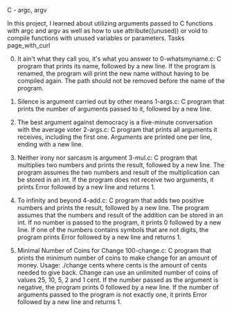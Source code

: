 C - argc, argv

In this project, I learned about utilizing arguments passed to C functions with argc and argv as well as how to use attribute((unused)) or void to compile functions with unused variables or parameters. Tasks page_with_curl

0. It ain't what they call you, it's what you answer to
    0-whatsmyname.c: C program that prints its name, followed by a new line.
        If the program is renamed, the program will print the new name without having to be compiled again.
        The path should not be removed before the name of the program.

1. Silence is argument carried out by other means
    1-args.c: C program that prints the number of arguments passed to it, followed by a new line.

2. The best argument against democracy is a five-minute conversation with the average voter
    2-args.c: C program that prints all arguments it receives, including the first one.
        Arguments are printed one per line, ending with a new line.

3. Neither irony nor sarcasm is argument
    3-mul.c: C program that multiplies two numbers and prints the result, followed by a new line.
        The program assumes the two numbers and result of the multiplication can be stored in an int.
        If the program does not receive two arguments, it prints Error followed by a new line and returns 1.

4. To infinity and beyond
    4-add.c: C program that adds two positive numbers and prints the result, followed by a new line.
        The program assumes that the numbers and result of the addition can be stored in an int.
        If no number is passed to the program, it prints 0 followed by a new line.
        If one of the numbers contains symbols that are not digits, the program prints Error followed by a new line and returns 1.

5. Minimal Number of Coins for Change
    100-change.c: C program that prints the minimum number of coins to make change for an amount of money.
        Usage: ./change cents where cents is the amount of cents needed to give back.
        Change can use an unlimited number of coins of values 25, 10, 5, 2 and 1 cent.
        If the number passed as the argument is negative, the program prints 0 followed by a new line.
        If the number of arguments passed to the program is not exactly one, it prints Error followed by a new line and returns 1.
